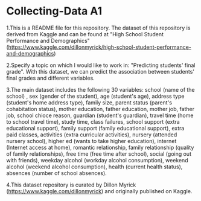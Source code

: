 # Collecting-Data A1
1.This is a README file for this repository. The dataset of this repository is derived from Kaggle and can be found at "High School Student Performance and Demographics" (https://www.kaggle.com/dillonmyrick/high-school-student-performance-and-demographics)

2.Specify a topic on which I would like to work in: "Predicting students' final grade". With this dataset, we can predict the association between students' final grades and different variables.

3.The main dataset includes the following 30 variables: school (name of the school) , sex (gender of the student), age (student's age), address type (student's home address type), family size, parent status (parent's cohabitation status), mother education, father education, mother job, father job, school chioce reason, guardian (student's guardian), travel time (home to school travel time), study time, class failures, school support (extra educational support), family support (family educational support), extra paid classes, activities (extra curricular activities), nursery (attended nursery school), higher ed (wants to take higher education), internet (Internet access at home), romantic relationship, family relationship (quality of family relationships), free time (free time after school), social (going out with friends), weekday alcohol (workday alcohol consumption), weekend alcohol (weekend alcohol consumption), health (current health status), absences (number of school absences).

4.This dataset repository is curated by Dillon Myrick (https://www.kaggle.com/dillonmyrick) and originally published on Kaggle.
